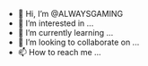 - 👋 Hi, I’m @ALWAYSGAMING
- 👀 I’m interested in ...
- 🌱 I’m currently learning ...
- 💞️ I’m looking to collaborate on ...
- 📫 How to reach me ...

<!---
ALWAYSGAMING/ALWAYSGAMING is a ✨ special ✨ repository because its `README.md` (this file) appears on your GitHub profile.
You can click the Preview link to take a look at your changes.
--->
